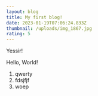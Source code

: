 ```yaml
---
layout: blog
title: My first blog!
date: 2023-01-19T07:06:24.833Z
thumbnail: /uploads/img_1867.jpg
rating: 5
---
```

Y﻿essir!

H﻿ello, World!

1. q﻿werty
2. f﻿dsjfjf
3. w﻿oep